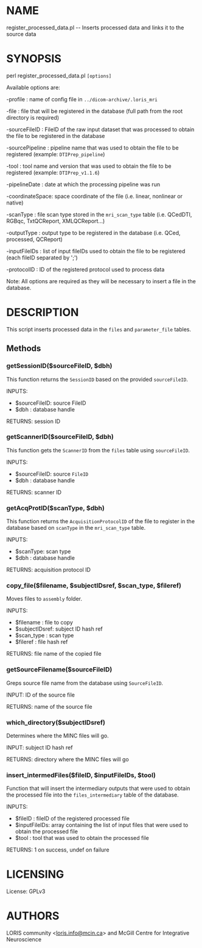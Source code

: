 # NAME

register\_processed\_data.pl -- Inserts processed data and links it to the source
data

# SYNOPSIS

perl register\_processed\_data.pl `[options]`

Available options are:

\-profile        : name of config file in `../dicom-archive/.loris_mri`

\-file           : file that will be registered in the database
                   (full path from the root directory is required)

\-sourceFileID   : FileID of the raw input dataset that was processed
                   to obtain the file to be registered in the database

\-sourcePipeline : pipeline name that was used to obtain the file to be
                   registered (example: `DTIPrep_pipeline`)

\-tool           : tool name and version that was used to obtain the
                   file to be registered (example: `DTIPrep_v1.1.6`)

\-pipelineDate   : date at which the processing pipeline was run

\-coordinateSpace: space coordinate of the file
                   (i.e. linear, nonlinear or native)

\-scanType       : file scan type stored in the `mri_scan_type` table
                   (i.e. QCedDTI, RGBqc, TxtQCReport, XMLQCReport...)

\-outputType     : output type to be registered in the database
                   (i.e. QCed, processed, QCReport)

\-inputFileIDs   : list of input fileIDs used to obtain the file to
                   be registered (each fileID separated by ';')

\-protocolID     : ID of the registered protocol used to process data

Note: All options are required as they will be necessary to insert a file in
the database.

# DESCRIPTION

This script inserts processed data in the `files` and `parameter_file` tables.

## Methods

### getSessionID($sourceFileID, $dbh)

This function returns the `SessionID` based on the provided `sourceFileID`.

INPUTS:
  - $sourceFileID: source FileID
  - $dbh         : database handle

RETURNS: session ID

### getScannerID($sourceFileID, $dbh)

This function gets the `ScannerID` from the `files` table using
`sourceFileID`.

INPUTS:
  - $sourceFileID: source `FileID`
  - $dbh         : database handle

RETURNS: scanner ID

### getAcqProtID($scanType, $dbh)

This function returns the `AcquisitionProtocolID` of the file to register in
the database based on `scanType` in the `mri_scan_type` table.

INPUTS:
  - $scanType: scan type
  - $dbh     : database handle

RETURNS: acquisition protocol ID

### copy\_file($filename, $subjectIDsref, $scan\_type, $fileref)

Moves files to `assembly` folder.

INPUTS:
  - $filename     : file to copy
  - $subjectIDsref: subject ID hash ref
  - $scan\_type    : scan type
  - $fileref      : file hash ref

RETURNS: file name of the copied file

### getSourceFilename($sourceFileID)

Greps source file name from the database using `SourceFileID`.

INPUT: ID of the source file

RETURNS: name of the source file

### which\_directory($subjectIDsref)

Determines where the MINC files will go.

INPUT: subject ID hash ref

RETURNS: directory where the MINC files will go

### insert\_intermedFiles($fileID, $inputFileIDs, $tool)

Function that will insert the intermediary outputs that were used to obtain the
processed file into the `files_intermediary` table of the database.

INPUTS:
  - $fileID      : fileID of the registered processed file
  - $inputFileIDs: array containing the list of input files that were
                    used to obtain the processed file
  - $tool        : tool that was used to obtain the processed file

RETURNS: 1 on success, undef on failure

# LICENSING

License: GPLv3

# AUTHORS

LORIS community &lt;loris.info@mcin.ca> and McGill Centre for Integrative Neuroscience
